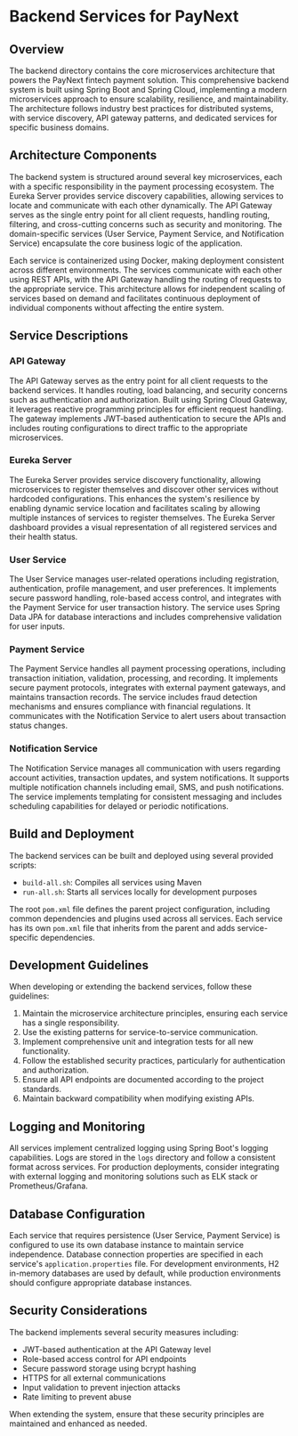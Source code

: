 # Backend Services for PayNext

## Overview

The backend directory contains the core microservices architecture that powers the PayNext fintech payment solution. This comprehensive backend system is built using Spring Boot and Spring Cloud, implementing a modern microservices approach to ensure scalability, resilience, and maintainability. The architecture follows industry best practices for distributed systems, with service discovery, API gateway patterns, and dedicated services for specific business domains.

## Architecture Components

The backend system is structured around several key microservices, each with a specific responsibility in the payment processing ecosystem. The Eureka Server provides service discovery capabilities, allowing services to locate and communicate with each other dynamically. The API Gateway serves as the single entry point for all client requests, handling routing, filtering, and cross-cutting concerns such as security and monitoring. The domain-specific services (User Service, Payment Service, and Notification Service) encapsulate the core business logic of the application.

Each service is containerized using Docker, making deployment consistent across different environments. The services communicate with each other using REST APIs, with the API Gateway handling the routing of requests to the appropriate service. This architecture allows for independent scaling of services based on demand and facilitates continuous deployment of individual components without affecting the entire system.

## Service Descriptions

### API Gateway

The API Gateway serves as the entry point for all client requests to the backend services. It handles routing, load balancing, and security concerns such as authentication and authorization. Built using Spring Cloud Gateway, it leverages reactive programming principles for efficient request handling. The gateway implements JWT-based authentication to secure the APIs and includes routing configurations to direct traffic to the appropriate microservices.

### Eureka Server

The Eureka Server provides service discovery functionality, allowing microservices to register themselves and discover other services without hardcoded configurations. This enhances the system's resilience by enabling dynamic service location and facilitates scaling by allowing multiple instances of services to register themselves. The Eureka Server dashboard provides a visual representation of all registered services and their health status.

### User Service

The User Service manages user-related operations including registration, authentication, profile management, and user preferences. It implements secure password handling, role-based access control, and integrates with the Payment Service for user transaction history. The service uses Spring Data JPA for database interactions and includes comprehensive validation for user inputs.

### Payment Service

The Payment Service handles all payment processing operations, including transaction initiation, validation, processing, and recording. It implements secure payment protocols, integrates with external payment gateways, and maintains transaction records. The service includes fraud detection mechanisms and ensures compliance with financial regulations. It communicates with the Notification Service to alert users about transaction status changes.

### Notification Service

The Notification Service manages all communication with users regarding account activities, transaction updates, and system notifications. It supports multiple notification channels including email, SMS, and push notifications. The service implements templating for consistent messaging and includes scheduling capabilities for delayed or periodic notifications.

## Build and Deployment

The backend services can be built and deployed using several provided scripts:

- `build-all.sh`: Compiles all services using Maven
- `run-all.sh`: Starts all services locally for development purposes

The root `pom.xml` file defines the parent project configuration, including common dependencies and plugins used across all services. Each service has its own `pom.xml` file that inherits from the parent and adds service-specific dependencies.

## Development Guidelines

When developing or extending the backend services, follow these guidelines:

1. Maintain the microservice architecture principles, ensuring each service has a single responsibility.
2. Use the existing patterns for service-to-service communication.
3. Implement comprehensive unit and integration tests for all new functionality.
4. Follow the established security practices, particularly for authentication and authorization.
5. Ensure all API endpoints are documented according to the project standards.
6. Maintain backward compatibility when modifying existing APIs.

## Logging and Monitoring

All services implement centralized logging using Spring Boot's logging capabilities. Logs are stored in the `logs` directory and follow a consistent format across services. For production deployments, consider integrating with external logging and monitoring solutions such as ELK stack or Prometheus/Grafana.

## Database Configuration

Each service that requires persistence (User Service, Payment Service) is configured to use its own database instance to maintain service independence. Database connection properties are specified in each service's `application.properties` file. For development environments, H2 in-memory databases are used by default, while production environments should configure appropriate database instances.

## Security Considerations

The backend implements several security measures including:

- JWT-based authentication at the API Gateway level
- Role-based access control for API endpoints
- Secure password storage using bcrypt hashing
- HTTPS for all external communications
- Input validation to prevent injection attacks
- Rate limiting to prevent abuse

When extending the system, ensure that these security principles are maintained and enhanced as needed.
